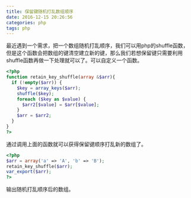 ```yaml
---
title: 保留键随机打乱数组顺序
date: 2016-12-15 20:26:56
categories: php
tags: php
---
```

最近遇到一个需求，把一个数组随机打乱顺序，我们可以用php的shuffle函数，但是这个函数会把数组的键清空建立新的键，那么我们若想保留键只需要利用shuffle函数再做一下处理就可以了。可以自定义一个函数。

```php
<?php
function retain_key_shuffle(array &$arr){
  if (!empty($arr)) {
    $key = array_keys($arr);
    shuffle($key);
    foreach ($key as $value) {
      $arr2[$value] = $arr[$value];
    }
    $arr = $arr2;
  }
}
?>
```

通过调用上面的函数就可以获得保留键顺序打乱新的数组了。

```php
<?php
$arr = array('a' => 'A', 'b' => 'B');
retain_key_shuffle($arr);
var_export($arr);
?>
```
输出随机打乱顺序后的数组。